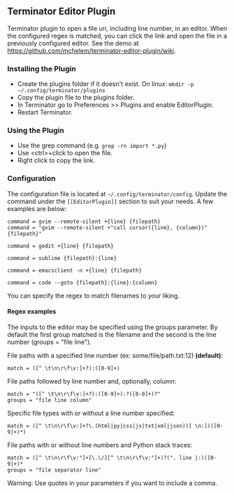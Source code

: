 Terminator Editor Plugin
----------------------
Terminator plugin to open a file uri, including line number, in an editor. 
When the configured regex is matched, you can click the link and open the file in a previously configured editor.
See the demo at https://github.com/mchelem/terminator-editor-plugin/wiki.


### Installing the Plugin ###
* Create the plugins folder if it doesn't exist. On linux: `mkdir -p ~/.config/terminator/plugins`
* Copy the plugin file to the plugins folder.
* In Terminator go to Preferences >> Plugins and enable EditorPlugin.
* Restart Terminator.


### Using the Plugin ###
- Use the grep command (e.g. <code>grep -rn import *.py</code>)
- Use &lt;ctrl&gt;+click to open the file.
- Right click to copy the link.


### Configuration ###
The configuration file is located at `~/.config/terminator/config`. Update
the command under the `[[EditorPlugin]]` section to suit your needs. A few
examples are below:

    command = gvim --remote-silent +{line} {filepath} 
    command = "gvim --remote-silent +"call cursor({line}, {column})" {filepath}"

    command = gedit +{line} {filepath} 

    command = sublime {filepath}:{line}

    command = emacsclient -n +{line} {filepath}
    
    command = code --goto {filepath}:{line}:{column}

You can specify the regex to match filenames to your liking.

#### Regex examples

The inputs to the editor may be specified using the groups parameter. By default the first group matched is the filename and the second is the line number (groups = "file line").

File paths with a specified line number (ex: some/file/path.txt:12) **(default)**:

```match = ([^ \t\n\r\f\v:]+?):([0-9]+)```

File paths followed by line number and, optionally, column:

```
match = "([^ \t\n\r\f\v:]+?):([0-9]+):?([0-9]+)?"
groups = "file line column"
```

Specific file types with or without a line number specified:

```match = ([^ \t\n\r\f\v:]+?\.(html|py|css|js|txt|xml|json))[ \n:](([0-9]+)*)```

File paths with or without line numbers and Python stack traces:

```
match = ([^ \t\n\r\f\v:"]+[\.\/][^ \t\n\r\f\v:"]+)?(". line |:)([0-9]+)*
groups = "file separator line"
```

Warning: Use quotes in your parameters if you want to include a comma.

